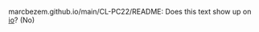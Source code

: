 marcbezem.github.io/main/CL-PC22/README: Does this text show up on [io](https://marcbezem.github.io)? (No)

